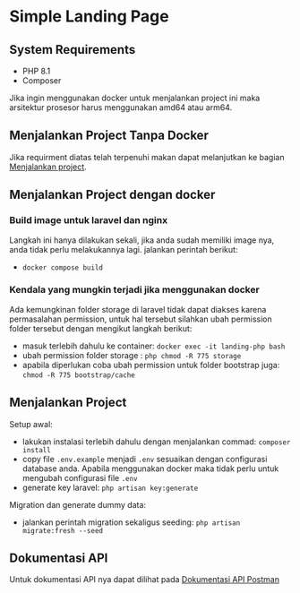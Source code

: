 # Simple Landing Page

## System Requirements

 - PHP 8.1
 - Composer

Jika ingin menggunakan docker untuk menjalankan project ini maka arsitektur prosesor harus menggunakan amd64 atau arm64.

## Menjalankan Project Tanpa Docker
Jika requirment diatas telah terpenuhi makan dapat melanjutkan ke bagian [Menjalankan project](#menjalankan-project).

## Menjalankan Project dengan docker

### Build image untuk laravel dan nginx
Langkah ini hanya dilakukan sekali, jika anda sudah memiliki image nya, anda tidak perlu melakukannya lagi. jalankan perintah berikut:
- `docker compose build`

### Kendala yang mungkin terjadi jika menggunakan docker
Ada kemungkinan folder storage di laravel tidak dapat diakses karena permasalahan permission, untuk hal tersebut silahkan ubah permission folder tersebut dengan mengikut langkah berikut:
 - masuk terlebih dahulu ke container: `docker exec -it landing-php bash`
 - ubah permission folder storage : `php chmod -R 775 storage`
 - apabila diperlukan coba ubah permission untuk folder bootstrap juga: `chmod -R 775 bootstrap/cache`


## Menjalankan Project
Setup awal:
- lakukan instalasi terlebih dahulu dengan menjalankan commad: `composer install`
- copy file `.env.example` menjadi `.env` sesuaikan dengan configurasi database anda. Apabila menggunakan docker maka tidak perlu untuk mengubah configurasi file `.env`
- generate key laravel: `php artisan key:generate`

Migration dan generate dummy data:
- jalankan perintah migration sekaligus seeding: `php artisan migrate:fresh --seed` 

## Dokumentasi API
Untuk dokumentasi API nya dapat dilihat pada [Dokumentasi API Postman](https://documenter.getpostman.com/view/11575131/2s8YY9wSr6)
